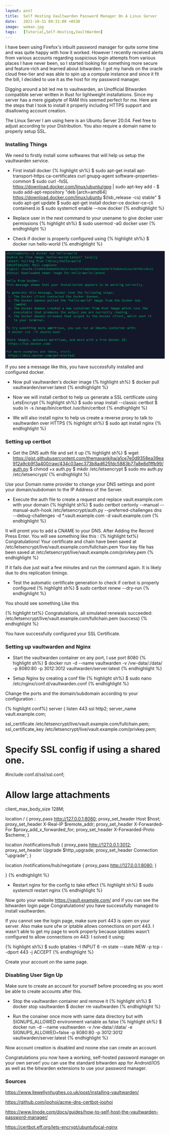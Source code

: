 ```yaml
---
layout: post
title:  Self Hosting Vaultwarden Password Manager On A Linux Server
date:   2021-10-31 09:31:00 +0530
image:  woman.jpg
tags:   [Tutorial,Self-Hosting,VaultWarden]
---
```


I have been using Firefox's inbuilt password manager for quite some time and was quite happy with how it worked. However I recently received alerts from various accounts regarding suspicious login attempts from various places I have never been, so I started looking for something more secure and feature-rich and learned about bitwarden. I got my hands on the oracle cloud free-tier and was able to spin up a compute instance and since it fit the bill, I decided to use it as the host for my password manager.

Digging around a bit led me to vaultwarden, an Unofficial Bitwarden compatible server written in Rust for lightweight installations. Since my server has a mere gigabyte of RAM this seemed perfect for me. Here are the steps that I took to install it properly including HTTPS support and disallowing account creation.

The Linux Server I am using here is an Ubuntu Server 20.04. Feel free to adjust according to your Distribution. You also require a domain name to properly setup SSL.

### Installing Things

We need to firstly install some softwares that will help us setup the vaultwarden service.

* First install docker
{% highlight sh%}
$ sudo apt-get install apt-transport-https ca-certificates curl gnupg-agent software-properties-common
$ sudo curl -fsSL https://download.docker.com/linux/ubuntu/gpg | sudo apt-key add -
$ sudo add-apt-repository "deb [arch=amd64] https://download.docker.com/linux/ubuntu $(lsb_release -cs) stable"
$ sudo apt-get update
$ sudo apt-get install docker-ce docker-ce-cli containerd.io
$ sudo systemctl enable --now docker
{% endhighlight %}

* Replace user in the next command to your usename to give docker user permissions
{% highlight sh%}
$ sudo usermod -aG docker user
{% endhighlight %}

* Check if docker is properly configured using
{% highlight sh%}
$ docker run hello-world
{% endhighlight %}

![output](../img/dockerhelloworld.png)

If you see a message like this, you have successfully installed and configured docker.

* Now pull vaultwarden's docker image
{% highlight sh%}
$ docker pull vaultwarden/server:latest
{% endhighlight %}

* Now we will install certbot to help us generate a SSL certificate using LetsEncrypt
{% highlight sh%}
$ sudo snap install --classic certbot
$ sudo ln -s /snap/bin/certbot /usr/bin/certbot
{% endhighlight %}

* We will also install nginx to help us create a reverse proxy to talk to vaultwarden over HTTPS
{% highlight sh%}
$ sudo apt install nginx
{% endhighlight %}

### Setting up certbot

* Get the DNS auth file and set it up
{% highlight sh%}
$ wget https://gist.githubusercontent.com/themayankjha/a1ce7e0d9358ea39ea912a9cb9f3a400/raw/434c03aec373b8ad625fdc5883b77a8e8d1ffb99/auth.py
$ chmod +x auth.py
$ mkdir /etc/letsencrypt
$ sudo mv auth.py /etc/letsencrypt/
{% endhighlight %}

Use your Domain name provider to change your DNS settings and point your domain/subdomain to the IP Address of the Server.

* Execute the auth file to create a request and replace vault.example.com with your domain
{% highlight sh%}
$ sudo certbot certonly --manual --manual-auth-hook /etc/letsencrypt/auth.py --preferred-challenges dns --debug-challenges -d \*.vault.example.com -d vault.example.com
{% endhighlight %}

It will promt you to add a CNAME to your DNS. After Adding the Record Press Enter.
You will see something like this :
{% highlight txt%}
Congratulations! Your certificate and chain have been saved at
    /etc/letsencrypt/live/vault.example.com/fullchain.pem
Your key file has been saved at
    /etc/letsencrypt/live/vault.example.com/privkey.pem
{% endhighlight %}

If it fails due just wait a few minutes and run the command again. It is likely due to dns replication timings.

* Test the automatic certificate generation to check if cerbot is properly configured
{% highlight sh%}
$ sudo certbot renew --dry-run
{% endhighlight %}

You should see something Like this

{% highlight txt%}
Congratulations, all simulated renewals succeeded:
  /etc/letsencrypt/live/vault.example.com/fullchain.pem (success)
{% endhighlight %}

You have successfully configured your SSL Certificate.

### Setting up vaultwarden and Nginx

* Start the vaultwarden container on any port, I use port 8080
{% highlight sh%}
$ docker run -d --name vaultwarden -v /vw-data/:/data/ -p 8080:80 -p 3012:3012 vaultwarden/server:latest
{% endhighlight %}

* Setup Nginx by creating a conf file
{% highlight sh%}
$ sudo nano /etc/nginx/conf.d/vaultwarden.conf
{% endhighlight %}

Change the ports and the domain/subdomain according to your configuration :

{% highlight conf%}
server {
  listen 443 ssl http2;
  server_name vault.example.com;

  ssl_certificate /etc/letsencrypt/live/vault.example.com/fullchain.pem;
  ssl_certificate_key /etc/letsencrypt/live/vault.example.com/privkey.pem;

  # Specify SSL config if using a shared one.
  #include conf.d/ssl/ssl.conf;

  # Allow large attachments
  client_max_body_size 128M;

  location / {
    proxy_pass http://127.0.0.1:8080;
    proxy_set_header Host $host;
    proxy_set_header X-Real-IP $remote_addr;
    proxy_set_header X-Forwarded-For $proxy_add_x_forwarded_for;
    proxy_set_header X-Forwarded-Proto $scheme;
  }

  location /notifications/hub {
    proxy_pass http://127.0.0.1:3012;
    proxy_set_header Upgrade $http_upgrade;
    proxy_set_header Connection "upgrade";
   }

  location /notifications/hub/negotiate {
    proxy_pass http://127.0.0.1:8080;
  }

}
{% endhighlight %}

* Restart nginx for the config to take effect
{% highlight sh%}
$ sudo systemctl restart nginx
{% endhighlight %}

Now goto your website <https://vault.example.com/> and if you can see the bitwarden login page Congratulations! you have successfully managed to install vaultwarden.

If you cannot see the login page, make sure port 443 is open on your server. Also make sure ufw or iptable allows connections on port 443.
I wasn't able to get my page to work properly because iptables wasn't configured to allow connections on 443:
I solved it using:

{% highlight sh%}
$ sudo iptables -I INPUT 6 -m state --state NEW -p tcp --dport 443 -j ACCEPT
{% endhighlight %}

Create your account on the same page.

### Disabling User Sign Up

Make sure to create an account for yourself before proceeding as you wont be able to create accounts after this.

* Stop the vaultwarden container and remove it
{% highlight sh%}
$ docker stop vaultwarden
$ docker rm vaultwarden
{% endhighlight %}

* Run the conainer once more with same data directory but with SIGNUPS_ALLOWED environment variable as false
{% highlight sh%}
$ docker run -d --name vaultwarden -v /vw-data/:/data/ -e SIGNUPS_ALLOWED=false -p 8080:80 -p 3012:3012 vaultwarden/server:latest
{% endhighlight %}

Now account creation is disabled and noone else can create an account.

Congratulations you now have a working, self-hosted password manager on your own server! you can use the standard bitwarden app for Android/IOS as well as the bitwarden extensions to use your password manager.

### Sources

<https://www.llewellynhughes.co.uk/post/installing-vaultwarden/>

<https://github.com/joohoi/acme-dns-certbot-joohoi>

<https://www.linode.com/docs/guides/how-to-self-host-the-vaultwarden-password-manager/>

<https://certbot.eff.org/lets-encrypt/ubuntufocal-nginx>
